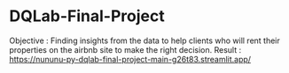 # DQLab-Final-Project

Objective : Finding insights from the data to help clients who will rent their properties on the airbnb site to make the right decision.
Result : https://nununu-py-dqlab-final-project-main-g26t83.streamlit.app/
